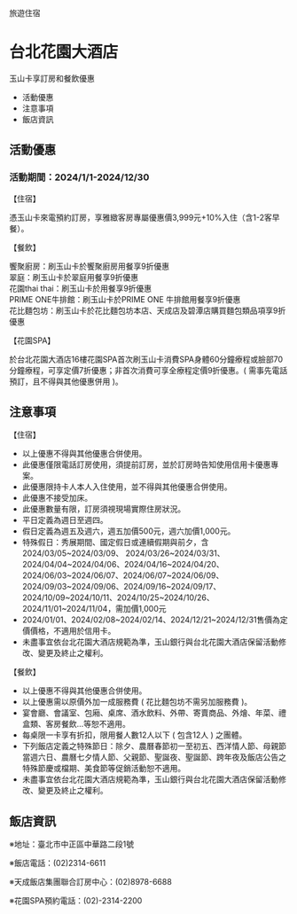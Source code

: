 旅遊住宿

# 台北花園大酒店  

玉山卡享訂房和餐飲優惠

  * 活動優惠
  * 注意事項
  * 飯店資訊

## 活動優惠

### 活動期間：2024/1/1-2024/12/30

【住宿】

憑玉山卡來電預約訂房，享雅緻客房專屬優惠價3,999元+10%入住（含1-2客早餐）。

  

【餐飲】

饗聚廚房：刷玉山卡於饗聚廚房用餐享9折優惠  
翠庭：刷玉山卡於翠庭用餐享9折優惠  
花園thai thai：刷玉山卡於用餐享9折優惠  
PRIME ONE牛排館：刷玉山卡於PRIME ONE 牛排館用餐享9折優惠  
花比麵包坊：刷玉山卡於花比麵包坊本店、天成店及碧潭店購買麵包類品項享9折優惠  
  

【花園SPA】

於台北花園大酒店16樓花園SPA首次刷玉山卡消費SPA身體60分鐘療程或臉部70分鐘療程，可享定價7折優惠；非首次消費可享全療程定價9折優惠。(
需事先電話預訂，且不得與其他優惠併用 )。

  

## 注意事項

【住宿】  

  * 以上優惠不得與其他優惠合併使用。
  * 此優惠僅限電話訂房使用，須提前訂房，並於訂房時告知使用信用卡優惠專案。
  * 此優惠限持卡人本人入住使用，並不得與其他優惠合併使用。
  * 此優惠不接受加床。
  * 此優惠數量有限，訂房須視現場實際住房狀況。
  * 平日定義為週日至週四。
  * 假日定義為週五及週六，週五加價500元，週六加價1,000元。
  * 特殊假日：秀展期間、國定假日或連續假期與前夕，含2024/03/05~2024/03/09、 2024/03/26~2024/03/31、2024/04/04~2024/04/06、2024/04/16~2024/04/20、2024/06/03~2024/06/07、2024/06/07~2024/06/09、2024/09/03~2024/09/06、2024/09/16~2024/09/17、2024/10/09~2024/10/11、2024/10/25~2024/10/26、2024/11/01~2024/11/04，需加價1,000元
  * 2024/01/01、2024/02/08~2024/02/14、2024/12/21~2024/12/31售價為定價價格，不適用於信用卡。
  * 未盡事宜依台北花園大酒店規範為準，玉山銀行與台北花園大酒店保留活動修改、變更及終止之權利。

  
【餐飲】

  * 以上優惠不得與其他優惠合併使用。
  * 以上優惠需以原價外加一成服務費 ( 花比麵包坊不需另加服務費 )。
  * 宴會廳、會議室、包廂、桌席、酒水飲料、外帶、寄賣商品、外燴、年菜、禮盒類、客房餐飲…等恕不適用。
  * 每桌限一卡享有折扣，限用餐人數12人以下 ( 包含12人 ) 之團體。
  * 下列飯店定義之特殊節日：除夕、農曆春節初一至初五、西洋情人節、母親節當週六日、農曆七夕情人節、父親節、聖誕夜、聖誕節、跨年夜及飯店公告之特殊節慶或檔期、美食節等促銷活動恕不適用。
  * 未盡事宜依台北花園大酒店規範為準，玉山銀行與台北花園大酒店保留活動修改、變更及終止之權利。

## 飯店資訊

※地址：臺北巿中正區中華路二段1號

※飯店電話：(02)2314-6611

※天成飯店集團聯合訂房中心：(02)8978-6688

※花園SPA預約電話：(02)-2314-2200

  

